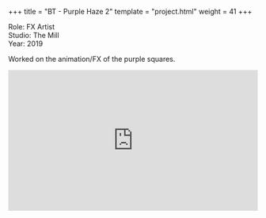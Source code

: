 +++
title = "BT - Purple Haze 2"
template = "project.html"
weight = 41
+++

Role: FX Artist  
Studio: The Mill  
Year: 2019  

Worked on the animation/FX of the purple squares.

<div style="padding:56.25% 0 0 0;position:relative;"><iframe src="https://player.vimeo.com/video/994623103?h=804adeae2b&amp;badge=0&amp;autopause=0&amp;player_id=0&amp;app_id=58479" frameborder="0" allow="autoplay; fullscreen; picture-in-picture; clipboard-write" style="position:absolute;top:0;left:0;width:100%;height:100%;" title="bt_haze2"></iframe></div><script src="https://player.vimeo.com/api/player.js"></script>
